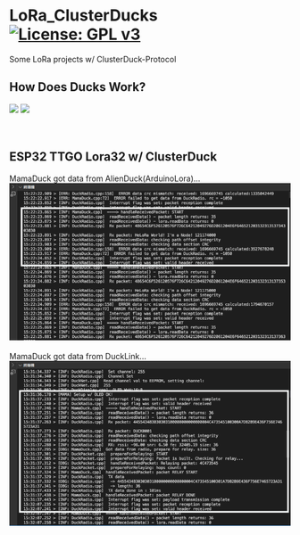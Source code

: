 # LoRa_ClusterDucks [![License: GPL v3](https://img.shields.io/badge/License-GPLv3-blue.svg)](https://www.gnu.org/licenses/gpl-3.0)<br>
Some LoRa projects w/ ClusterDuck-Protocol

## How Does Ducks Work? <br>
<img src="pic/MamaDuck_TTGOLoRa32.jpg" width=400/> <img src="pic/MamaDuck_TTGO-LoRa32.png.png" width=320/>
<br>
<br><br>

## ESP32 TTGO Lora32 w/ ClusterDuck
MamaDuck got data from AlienDuck(ArduinoLora)...
<img src="pic/MamaDuck_AndroidLora.png" width=600/>
<br><br>
MamaDuck got data from DuckLink...
<br>
<img src="pic/MamaDuck_DuckLink.png" width=600/>
<br><br>
